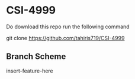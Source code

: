# CSI-4999

Do download this repo run the following command

git clone https://github.com/tahiris719/CSI-4999



## Branch Scheme
insert-feature-here